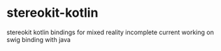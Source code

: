 # stereokit-kotlin
stereokit kotlin bindings for mixed reality
incomplete
current working on swig binding with java
